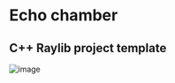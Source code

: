 # Echo chamber

## C++ Raylib project template

![image](https://github.com/cat-in-the-dark/echo_chamber/assets/2512758/faa1a025-41bf-460e-9ee9-d87b0c299b00)
